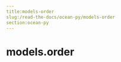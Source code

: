 ```yaml
---
title:models-order
slug:/read-the-docs/ocean-py/models-order
section:ocean-py
---
```

<a name="models.order"></a>
# models.order

